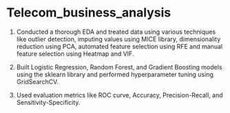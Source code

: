 # Telecom_business_analysis

1. Conducted a thorough EDA and treated data using various techniques like outlier detection, imputing values using MICE library, dimensionality reduction using PCA, automated feature selection using RFE and manual feature selection using Heatmap and VIF.

2. Built Logistic Regression, Random Forest, and Gradient Boosting models using the sklearn library and performed hyperparameter tuning using GridSearchCV.

3. Used evaluation metrics like ROC curve, Accuracy, Precision-Recall, and Sensitivity-Specificity.
